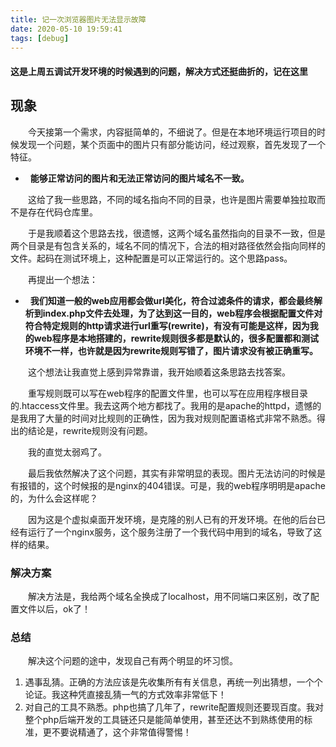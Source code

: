 ```yaml
---
title: 记一次浏览器图片无法显示故障
date: 2020-05-10 19:59:41
tags: [debug]
---
```

#### 这是上周五调试开发环境的时候遇到的问题，解决方式还挺曲折的，记在这里
<!--more-->
## 现象
&emsp;&emsp;今天接第一个需求，内容挺简单的，不细说了。但是在本地环境运行项目的时候发现一个问题，某个页面中的图片只有部分能访问，经过观察，首先发现了一个特征。

- &nbsp;&nbsp;**能够正常访问的图片和无法正常访问的图片域名不一致。**

&emsp;&emsp;这给了我一些思路，不同的域名指向不同的目录，也许是图片需要单独拉取而不是存在代码仓库里。

&emsp;&emsp;于是我顺着这个思路去找，很遗憾，这两个域名虽然指向的目录不一致，但是两个目录是有包含关系的，域名不同的情况下，合法的相对路径依然会指向同样的文件。起码在测试环境上，这种配置是可以正常运行的。这个思路pass。

&emsp;&emsp;再提出一个想法：

- &nbsp;&nbsp;**我们知道一般的web应用都会做url美化，符合过滤条件的请求，都会最终解析到index.php文件去处理，为了达到这一目的，web程序会根据配置文件对符合特定规则的http请求进行url重写(rewrite)，有没有可能是这样，因为我的web程序是本地搭建的，rewrite规则很多都是默认的，很多配置都和测试环境不一样，也许就是因为rewrite规则写错了，图片请求没有被正确重写。**

&emsp;&emsp;这个想法让我直觉上感到异常靠谱，我开始顺着这条思路去找答案。

&emsp;&emsp;重写规则既可以写在web程序的配置文件里，也可以写在应用程序根目录的.htaccess文件里。我去这两个地方都找了。我用的是apache的httpd，遗憾的是我用了大量的时间对比规则的正确性，因为我对规则配置语格式非常不熟悉。得出的结论是，rewrite规则没有问题。

&emsp;&emsp;我的直觉太弱鸡了。

&emsp;&emsp;最后我依然解决了这个问题，其实有非常明显的表现。图片无法访问的时候是有报错的，这个时候报的是nginx的404错误。可是，我的web程序明明是apache的，为什么会这样呢？

&emsp;&emsp;因为这是个虚拟桌面开发环境，是克隆的别人已有的开发环境。在他的后台已经有运行了一个nginx服务，这个服务注册了一个我代码中用到的域名，导致了这样的结果。

### 解决方案
&emsp;&emsp;解决方法是，我给两个域名全换成了localhost，用不同端口来区别，改了配置文件以后，ok了！

### 总结
&emsp;&emsp;解决这个问题的途中，发现自己有两个明显的坏习惯。

1. 遇事乱猜。正确的方法应该是先收集所有有关信息，再统一列出猜想，一个个论证。我这种凭直接乱猜一气的方式效率非常低下！
1. 对自己的工具不熟悉。php也搞了几年了，rewrite配置规则还要现百度。我对整个php后端开发的工具链还只是能简单使用，甚至还达不到熟练使用的标准，更不要说精通了，这个非常值得警惕！